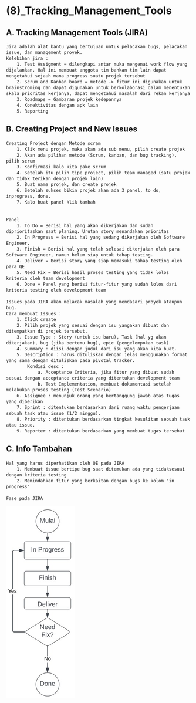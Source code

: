 # (8)_Tracking_Management_Tools

## A. Tracking Management Tools (JIRA)
    Jira adalah alat bantu yang bertujuan untuk pelacakan bugs, pelacakan issue, dan management proyek.
    Kelebihan jira :
        1. Test Assigment = dilengkapi antar muka mengenai work flow yang dijalankan. Hal ini membuat anggota tim bahkan tim lain dapat mengetahui sejauh mana progress suatu projek tersebut
        2. Scrum and Kanban board = metode -> fitur ini digunakan untuk brainstroming dan dapat digunakan untuk berkolaborasi dalam menentukan skala prioritas kerjanya, dapat mengetahui masalah dari rekan kerjanya
        3. Roadmaps = Gambaran projek kedepannya
        4. Konektivitas dengan apk lain
        5. Reporting

## B. Creating Project and New Issues
    Creating Project dengan Metode scram
        1. Klik menu projek, maka akan ada sub menu, pilih create projek
        2. Akan ada pilihan metode (Scrum, kanban, dan bug tracking), pilih scrum
        3. Konfirmasi kalo kita pake scrum
        4. Setelah itu pilih tipe project, pilih team managed (satu projek dan tidak terikan dengan projek lain)
        5. Buat nama projek, dan create projek
        6. Setelah sukses bikin projek akan ada 3 panel, to do, inprogress, done.
        7. Kalo buat panel klik tambah


    Panel
        1. To Do = Berisi hal yang akan dikerjakan dan sudah diprioritaskan saat planing. Urutan story menandakan prioritas
        2. In Progress = Berisi hal yang sedang dikerjakan oleh Software Engineer.
        3. Finish = Berisi hal yang telah selesai dikerjakan oleh para Software Engineer, namun belum siap untuk tahap testing.
        4. Deliver = Berisi story yang siap memasuki tahap testing oleh para QE
        5. Need Fix = Berisi hasil proses testing yang tidak lolos kriteria oleh team development
        6. Done = Panel yang berisi fitur-fitur yang sudah lolos dari kriteria testing oleh development team

    Issues pada JIRA akan melacak masalah yang mendasari proyek ataupun bug.
    Cara membuat Issues :
        1. Click create
        2. Pilih projek yang sesuai dengan isu yangakan dibuat dan ditempatkan di projek tersebut.
        3. Issue Type : Story (untuk isu baru), Task (hal yg akan dikerjakan), bug (jika bertemu bug), epic (pengelompokan task) 
        4. Summary : diisi dengan judul dari isu yang akan kita buat.
        5. Description : harus dituliskan dengan jelas menggunakan format yang sama dengan dituliskan pada pivotal tracker.
	        Kondisi desc : 	
                a. Acceptance Criteria, jika fitur yang dibuat sudah sesuai dengan acceptance criteria yang ditentukan development team
			    b. Test Implementation, membuat dokumentasi setelah melakukan proses testing (Test Scenario)
        6. Assignee : menunjuk orang yang bertanggung jawab atas tugas yang diberikan
        7. Sprint : ditentukan berdasarkan dari ruang waktu pengerjaan sebuah task atau issue (1/2 minggu).
        8. Priority : ditentukan berdasarkan tingkat kesulitan sebuah task atau issue.
        9. Reporter : ditentukan berdasarkan yang membuat tugas tersebut

## C. Info Tambahan
    Hal yang harus diperhatikan oleh QE pada JIRA
        1. Membuat issue bertipe bug saat ditemukan ada yang tidaksesuai dengan kriteria testing
        2. Memindahkan fitur yang berkaitan dengan bugs ke kolom "in progress"
    
    Fase pada JIRA
![alt text](tracking.jpg)